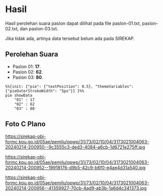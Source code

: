 # Hasil

Hasil perolehan suara paslon dapat dilihat pada file paslon-01.txt, paslon-02.txt, dan paslon-03.txt.

Jika tidak ada, artinya data tersebut belum ada pada SIREKAP.

## Perolehan Suara

 * Paslon 01: **17**.
 * Paslon 02: **62**.
 * Paslon 03: **80**.

```mermaid
%%{init: {"pie": {"textPosition": 0.5}, "themeVariables": {"pieOuterStrokeWidth": "5px"}} }%%
pie showData
    "01" : 17
    "02" : 62
    "03" : 80
```
## Foto C Plano

https://sirekap-obj-formc.kpu.go.id/05ae/pemilu/ppwp/31/73/02/10/04/3173021004063-20240214-200950--9c3555c3-ded3-4084-a6cb-1d6721e275ff.jpg

https://sirekap-obj-formc.kpu.go.id/05ae/pemilu/ppwp/31/73/02/10/04/3173021004063-20240214-200952--19918176-d9b5-42c9-b6f0-e4ae4d31a540.jpg

https://sirekap-obj-formc.kpu.go.id/05ae/pemilu/ppwp/31/73/02/10/04/3173021004063-20240214-200956--41359927-70cb-4ad9-ab3b-1a6d4c341373.jpg
